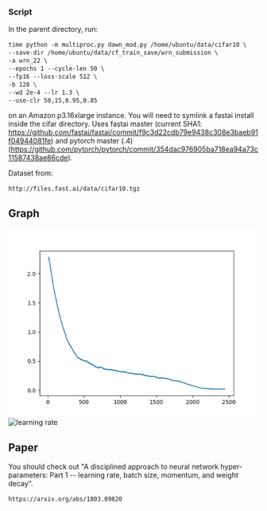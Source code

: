 ### Script

In the parent directory, run:

    time python -m multiproc.py dawn_mod.py /home/ubuntu/data/cifar10 \
    --save-dir /home/ubuntu/data/cf_train_save/wrn_submission \
    -a wrn_22 \
    --epochs 1 --cycle-len 50 \
    --fp16 --loss-scale 512 \
    -b 128 \
    --wd 2e-4 --lr 1.3 \
    --use-clr 50,15,0.95,0.85

on an Amazon p3.16xlarge instance.  You will need to symlink a fastai install inside the cifar directory.  Uses fastai master (current SHA1: https://github.com/fastai/fastai/commit/f9c3d22cdb79e9438c308e3baeb91f04944081fe) and pytorch master (.4) (https://github.com/pytorch/pytorch/commit/354dac976905ba718ea94a73c11587438ae86cde).

Dataset from:

    http://files.fast.ai/data/cifar10.tgz

## Graph

![loss](loss_plot.png "loss")
![learning rate](lr_plot "learning rate")

## Paper

You should check out "A disciplined approach to neural network hyper-parameters: Part 1 -- learning rate, batch size, momentum, and weight decay".

    https://arxiv.org/abs/1803.09820



